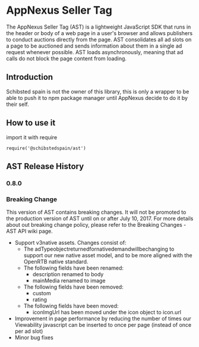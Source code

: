 # AppNexus Seller Tag
The AppNexus Seller Tag (AST) is a lightweight JavaScript SDK that runs in the header or body of a web page in a user's browser and allows publishers to conduct auctions directly from the page. AST consolidates all ad slots on a page to be auctioned and sends information about them in a single ad request whenever possible. AST loads asynchronously, meaning that ad calls do not block the page content from loading.

## Introduction

Schibsted spain is not the owner of this library, this is only a wrapper to be able to push it to npm package manager until AppNexus decide to do it by their self.

## How to use it

import it with require 

```
require('@schibstedspain/ast')
```

## AST Release History

### 0.8.0
### Breaking Change
This version of AST contains breaking changes. It will not be promoted to the production version of AST until on or after July 10, 2017. For more details about out breaking change policy, please refer to the Breaking Changes - AST API wiki page.
* Support v3native assets. Changes consist of:
  * The adTypeobjectreturnedfornativedemandwillbechanging to support our new native asset model, and to be more aligned with the OpenRTB native standard.
  * The following fields have been renamed:
      * description renamed to body
      * mainMedia renamed to image
  * The following fields have been removed:
      * custom
      * rating
  * The following fields have been moved:
      * iconImgUrl has been moved under the icon object to icon.url
* Improvement in page performance by reducing the number of times our Viewability javascript can be inserted to once per page (instead of once per ad slot)
* Minor bug fixes